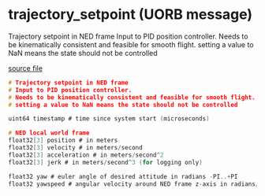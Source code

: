 # trajectory_setpoint (UORB message)

Trajectory setpoint in NED frame
Input to PID position controller.
Needs to be kinematically consistent and feasible for smooth flight.
setting a value to NaN means the state should not be controlled

[source file](https://github.com/PX4/PX4-Autopilot/blob/release/1.13/msg/trajectory_setpoint.msg)

```c
# Trajectory setpoint in NED frame
# Input to PID position controller.
# Needs to be kinematically consistent and feasible for smooth flight.
# setting a value to NaN means the state should not be controlled

uint64 timestamp # time since system start (microseconds)

# NED local world frame
float32[3] position # in meters
float32[3] velocity # in meters/second
float32[3] acceleration # in meters/second^2
float32[3] jerk # in meters/second^3 (for logging only)

float32 yaw # euler angle of desired attitude in radians -PI..+PI
float32 yawspeed # angular velocity around NED frame z-axis in radians/second

```
